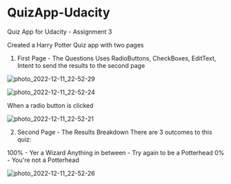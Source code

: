 # QuizApp-Udacity
Quiz App for Udacity - Assignment 3

Created a Harry Potter Quiz app with two pages

1. First Page - The Questions
Uses RadioButtons, CheckBoxes, EditText, Intent to send the results to the second page

![photo_2022-12-11_22-52-29](https://user-images.githubusercontent.com/52782039/206910804-45dc7e00-1fbc-435b-a584-cbd529814fbf.jpg)

![photo_2022-12-11_22-52-24](https://user-images.githubusercontent.com/52782039/206910815-b42068fa-55f8-4a5d-be38-00a19eec407d.jpg)


When a radio button is clicked

![photo_2022-12-11_22-52-21](https://user-images.githubusercontent.com/52782039/206910888-c1bdda82-6e0b-4fb3-a01e-74b64befeb7f.jpg)



2. Second Page - The Results Breakdown
There are 3 outcomes to this quiz:

100% - Yer a Wizard
Anything in between - Try again to be a Potterhead
0% - You're not a Potterhead

![photo_2022-12-11_22-52-26](https://user-images.githubusercontent.com/52782039/206910949-bbb92ffe-e162-4bb2-9c02-03e93814691d.jpg)

